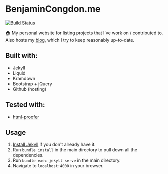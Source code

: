 # BenjaminCongdon.me
[![Build Status](https://travis-ci.org/bcongdon/bcongdon.github.io.svg?branch=master)](https://travis-ci.org/bcongdon/bcongdon.github.io)

:house: My personal website for listing projects that I've work on / contributed to. Also hosts my [blog](http://benjamincongdon.me/blog), which I try to keep reasonably up-to-date.

## Built with:
* Jekyll
* Liquid
* Kramdown
* Bootstrap + jQuery
* Github (hosting)

## Tested with:
* [html-proofer](https://github.com/gjtorikian/html-proofer)

## Usage
1. [Install Jekyll](https://jekyllrb.com/docs/installation/) if you don't already have it.
2. Run `bundle install` in the main directory to pull down all the dependencies.
3. Run `bundle exec jekyll serve` in the main directory.
4. Navigate to `localhost:4000` in your browser.
